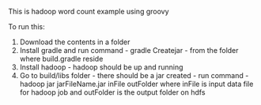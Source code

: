 This is hadoop word count example using groovy

 To run this:
 
 1. Download the contents in a folder
 2. Install gradle and run command  -  gradle Createjar - from the folder where build.gradle reside
 3. Install hadoop - hadoop should be up and running
 4. Go to build/libs folder - there should be a jar created - run command - hadoop jar jarFileName.jar inFile outFolder
  where inFile is input data file for hadoop job and outFolder is the output folder on hdfs
